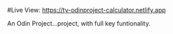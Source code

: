 #Live View: https://ty-odinproject-calculator.netlify.app


An Odin Project...project, with full key funtionality.
